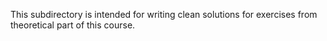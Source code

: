 This subdirectory is intended for writing clean solutions for exercises from theoretical part of this course.